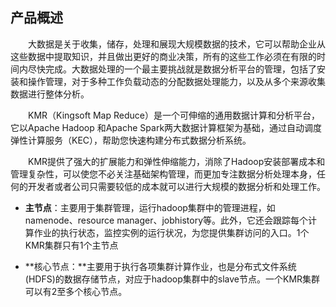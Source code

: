 ## 产品概述

　　大数据是关于收集，储存，处理和展现大规模数据的技术，它可以帮助企业从这些数据中提取知识，并且做出更好的商业决策，所有的这些工作必须在有限的时间内尽快完成。大数据处理的一个最主要挑战就是数据分析平台的管理，包括了安装和操作管理，对于多种工作负载动态的分配数据处理能力，以及从多个来源收集数据进行整体分析。
  
　　KMR（Kingsoft Map Reduce）是一个可伸缩的通用数据计算和分析平台，它以Apache Hadoop 和Apache Spark两大数据计算框架为基础，通过自动调度弹性计算服务（KEC），帮助您快速构建分布式数据分析系统。
  
　　KMR提供了强大的扩展能力和弹性伸缩能力，消除了Hadoop安装部署成本和管理复杂性，可以使您不必关注基础架构管理，而更加专注数据分析处理本身，任何的开发者或者公司只需要较低的成本就可以进行大规模的数据分析和处理工作。
    
  * **主节点**：主要用于集群管理，运行hadoop集群中的管理进程，如namenode、resource manager、jobhistory等。此外，它还会跟踪每个计算作业的执行状态，监控实例的运行状况，为您提供集群访问的入口。1个KMR集群只有1个主节点
 
* **核心节点：**主要用于执行各项集群计算作业，也是分布式文件系统(HDFS)的数据存储节点，对应于hadoop集群中的slave节点。一个KMR集群可以有2至多个核心节点。